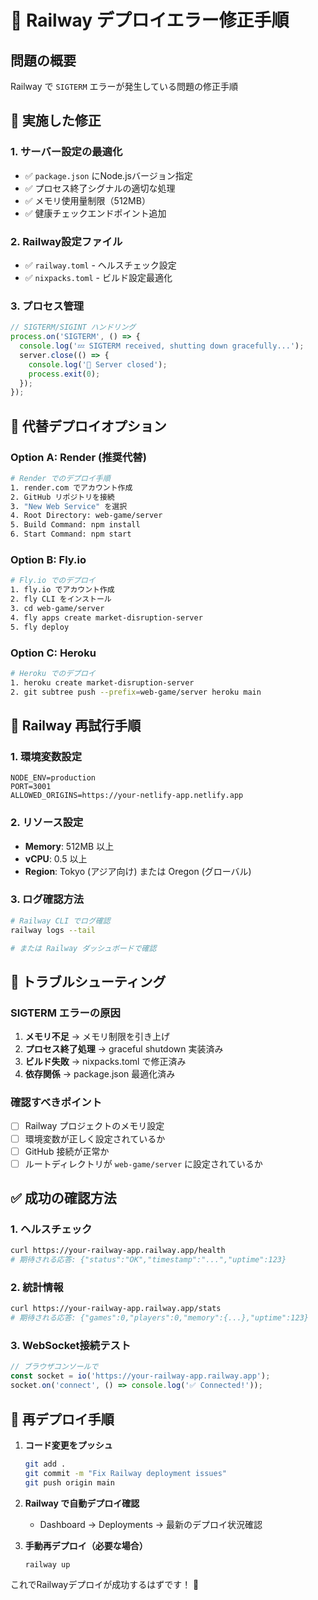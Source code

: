 # 🚨 Railway デプロイエラー修正手順

## 問題の概要
Railway で `SIGTERM` エラーが発生している問題の修正手順

## 🔧 実施した修正

### 1. **サーバー設定の最適化**
- ✅ `package.json` にNode.jsバージョン指定
- ✅ プロセス終了シグナルの適切な処理
- ✅ メモリ使用量制限（512MB）
- ✅ 健康チェックエンドポイント追加

### 2. **Railway設定ファイル**
- ✅ `railway.toml` - ヘルスチェック設定
- ✅ `nixpacks.toml` - ビルド設定最適化

### 3. **プロセス管理**
```javascript
// SIGTERM/SIGINT ハンドリング
process.on('SIGTERM', () => {
  console.log('💤 SIGTERM received, shutting down gracefully...');
  server.close(() => {
    console.log('🛑 Server closed');
    process.exit(0);
  });
});
```

## 🚀 代替デプロイオプション

### Option A: **Render** (推奨代替)
```bash
# Render でのデプロイ手順
1. render.com でアカウント作成
2. GitHub リポジトリを接続
3. "New Web Service" を選択
4. Root Directory: web-game/server
5. Build Command: npm install
6. Start Command: npm start
```

### Option B: **Fly.io**
```bash
# Fly.io でのデプロイ
1. fly.io でアカウント作成
2. fly CLI をインストール
3. cd web-game/server
4. fly apps create market-disruption-server
5. fly deploy
```

### Option C: **Heroku**
```bash
# Heroku でのデプロイ
1. heroku create market-disruption-server
2. git subtree push --prefix=web-game/server heroku main
```

## 🔧 Railway 再試行手順

### 1. **環境変数設定**
```
NODE_ENV=production
PORT=3001
ALLOWED_ORIGINS=https://your-netlify-app.netlify.app
```

### 2. **リソース設定**
- **Memory**: 512MB 以上
- **vCPU**: 0.5 以上
- **Region**: Tokyo (アジア向け) または Oregon (グローバル)

### 3. **ログ確認方法**
```bash
# Railway CLI でログ確認
railway logs --tail

# または Railway ダッシュボードで確認
```

## 🐛 トラブルシューティング

### SIGTERM エラーの原因
1. **メモリ不足** → メモリ制限を引き上げ
2. **プロセス終了処理** → graceful shutdown 実装済み
3. **ビルド失敗** → nixpacks.toml で修正済み
4. **依存関係** → package.json 最適化済み

### 確認すべきポイント
- [ ] Railway プロジェクトのメモリ設定
- [ ] 環境変数が正しく設定されているか
- [ ] GitHub 接続が正常か
- [ ] ルートディレクトリが `web-game/server` に設定されているか

## ✅ 成功の確認方法

### 1. **ヘルスチェック**
```bash
curl https://your-railway-app.railway.app/health
# 期待される応答: {"status":"OK","timestamp":"...","uptime":123}
```

### 2. **統計情報**
```bash
curl https://your-railway-app.railway.app/stats
# 期待される応答: {"games":0,"players":0,"memory":{...},"uptime":123}
```

### 3. **WebSocket接続テスト**
```javascript
// ブラウザコンソールで
const socket = io('https://your-railway-app.railway.app');
socket.on('connect', () => console.log('✅ Connected!'));
```

## 🔄 再デプロイ手順

1. **コード変更をプッシュ**
   ```bash
   git add .
   git commit -m "Fix Railway deployment issues"
   git push origin main
   ```

2. **Railway で自動デプロイ確認**
   - Dashboard → Deployments → 最新のデプロイ状況確認

3. **手動再デプロイ（必要な場合）**
   ```bash
   railway up
   ```

これでRailwayデプロイが成功するはずです！ 🚀